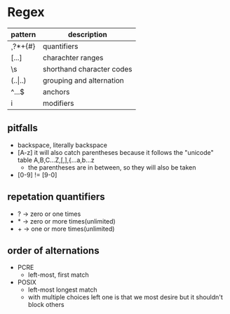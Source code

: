 # Regex

| pattern      | description               |
| ------------ | ------------------------- |
| ¸?\*+{#}     | quantifiers               |
| [...]        | charachter ranges         |
| \s           | shorthand character codes |
| (..&#124;..) | grouping and alternation  |
| ^...$        | anchors                   |
| i            | modifiers                 |

## pitfalls

- backspace, literally backspace
- [A-z] it will also catch parentheses because it follows the "unicode" table A,B,C...Z,[,],{...a,b...z
  - the parentheses are in between, so they will also be taken
- [0-9] != [9-0]

## repetation quantifiers

- ? -> zero or one times
- \* -> zero or more times(unlimited)
- \+ -> one or more times(unlimited)

## order of alternations

- PCRE
  - left-most, first match
- POSIX
  - left-most longest match
  - with multiple choices left one is that we most desire but it shouldn't block others
